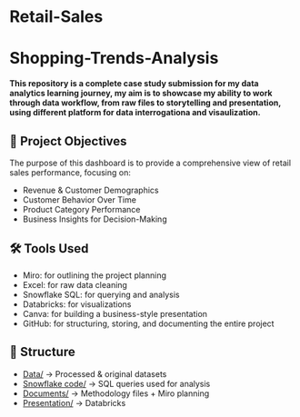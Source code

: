 # Retail-Sales


# Shopping-Trends-Analysis
**This repository is a complete case study submission for my data analytics learning journey, my aim is to showcase my ability to work through data workflow, from raw files to storytelling and presentation, using different platform for data interrogationa and visaulization.**

## 🎯 Project Objectives
The purpose of this dashboard is to provide a comprehensive view of retail sales performance, focusing on:
- Revenue & Customer Demographics
- Customer Behavior Over Time
- Product Category Performance
- Business Insights for Decision-Making
  
## 🛠️ Tools Used
- Miro: for outlining the project planning
- Excel: for raw data cleaning
- Snowflake SQL: for querying and analysis
- Databricks: for visualizations
- Canva: for building a business-style presentation
- GitHub: for structuring, storing, and documenting the entire project

## 📂 Structure  
- [Data/](data) → Processed & original datasets  
- [Snowflake code/](snowflake/code) → SQL queries used for analysis   
- [Documents/](docs/documents) → Methodology files + Miro planning
- [Presentation/](docs/presentation) → Databricks
